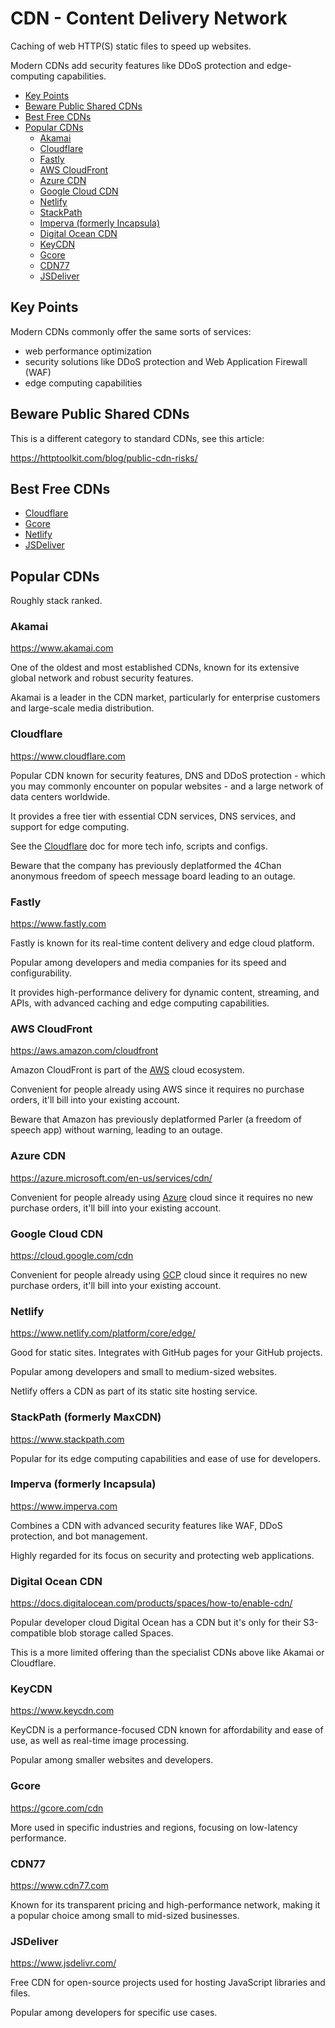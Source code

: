 # CDN - Content Delivery Network

Caching of web HTTP(S) static files to speed up websites.

Modern CDNs add security features like DDoS protection and edge-computing capabilities.

<!-- INDEX_START -->

- [Key Points](#key-points)
- [Beware Public Shared CDNs](#beware-public-shared-cdns)
- [Best Free CDNs](#best-free-cdns)
- [Popular CDNs](#popular-cdns)
  - [Akamai](#akamai)
  - [Cloudflare](#cloudflare)
  - [Fastly](#fastly)
  - [AWS CloudFront](#aws-cloudfront)
  - [Azure CDN](#azure-cdn)
  - [Google Cloud CDN](#google-cloud-cdn)
  - [Netlify](#netlify)
  - [StackPath](#stackpath)
  - [Imperva (formerly Incapsula)](#imperva-formerly-incapsula)
  - [Digital Ocean CDN](#digital-ocean-cdn)
  - [KeyCDN](#keycdn)
  - [Gcore](#gcore)
  - [CDN77](#cdn77)
  - [JSDeliver](#jsdeliver)

<!-- INDEX_END -->

## Key Points

Modern CDNs commonly offer the same sorts of services:

- web performance optimization
- security solutions like DDoS protection and Web Application Firewall (WAF)
- edge computing capabilities

## Beware Public Shared CDNs

This is a different category to standard CDNs, see this article:

<https://httptoolkit.com/blog/public-cdn-risks/>

## Best Free CDNs

- [Cloudflare](#cloudflare)
- [Gcore](#gcore)
- [Netlify](#netlify)
- [JSDeliver](#jsdeliver)

## Popular CDNs

Roughly stack ranked.

### Akamai

<https://www.akamai.com>

One of the oldest and most established CDNs, known for its extensive global network and robust security
features.

Akamai is a leader in the CDN market, particularly for enterprise customers and large-scale media distribution.

### Cloudflare

<https://www.cloudflare.com>

Popular CDN known for security features, DNS and DDoS protection - which you may commonly encounter on popular
websites - and a large network of data centers worldwide.

It provides a free tier with essential CDN services, DNS services, and support for edge
computing.

See the [Cloudflare](cloudflare.md) doc for more tech info, scripts and configs.

Beware that the company has previously deplatformed the 4Chan anonymous freedom of speech message board
leading to an outage.

### Fastly

<https://www.fastly.com>

Fastly is known for its real-time content delivery and edge cloud platform.

Popular among developers and media companies for its speed and configurability.

It provides high-performance delivery for dynamic content, streaming, and APIs, with advanced caching and edge computing
capabilities.

### AWS CloudFront

<https://aws.amazon.com/cloudfront>

Amazon CloudFront is part of the [AWS](aws.md) cloud ecosystem.

Convenient for people already using AWS since it requires no purchase orders, it'll bill into your existing account.

Beware that Amazon has previously deplatformed Parler (a freedom of speech app) without warning, leading to an outage.

### Azure CDN

<https://azure.microsoft.com/en-us/services/cdn/>

Convenient for people already using [Azure](azure.md) cloud since it requires no new purchase orders, it'll bill into
your existing account.

### Google Cloud CDN

<https://cloud.google.com/cdn>

Convenient for people already using [GCP](gcp.md) cloud since it requires no new purchase orders, it'll bill into your
existing account.

### Netlify

<https://www.netlify.com/platform/core/edge/>

Good for static sites. Integrates with GitHub pages for your GitHub projects.

Popular among developers and small to medium-sized websites.

Netlify offers a CDN as part of its static site hosting service.

### StackPath (formerly MaxCDN)

<https://www.stackpath.com>

Popular for its edge computing capabilities and ease of use for developers.

### Imperva (formerly Incapsula)

<https://www.imperva.com>

Combines a CDN with advanced security features like WAF, DDoS protection, and bot management.

Highly regarded for its focus on security and protecting web applications.

### Digital Ocean CDN

<https://docs.digitalocean.com/products/spaces/how-to/enable-cdn/>

Popular developer cloud Digital Ocean has a CDN but it's only for their S3-compatible blob storage called Spaces.

This is a more limited offering than the specialist CDNs above like Akamai or Cloudflare.

### KeyCDN

<https://www.keycdn.com>

KeyCDN is a performance-focused CDN known for affordability and ease of use, as well as real-time image processing.

Popular among smaller websites and developers.

### Gcore

<https://gcore.com/cdn>

More used in specific industries and regions, focusing on low-latency performance.

### CDN77

<https://www.cdn77.com>

Known for its transparent pricing and high-performance network, making it a popular choice among small to
mid-sized businesses.

### JSDeliver

<https://www.jsdelivr.com/>

Free CDN for open-source projects used for hosting JavaScript libraries and files.

Popular among developers for specific use cases.

